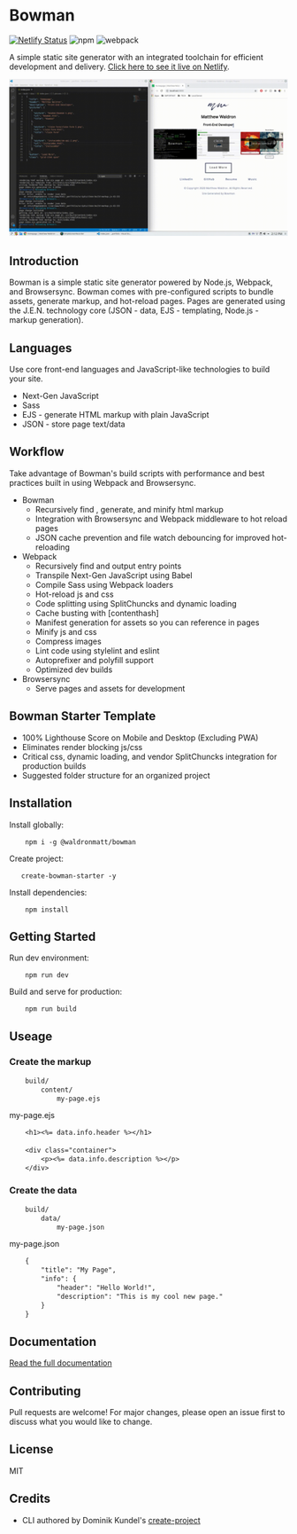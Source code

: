 # Bowman

[![Netlify Status](https://api.netlify.com/api/v1/badges/981f8252-c7bd-4215-8b05-60aee8402a2d/deploy-status)](https://app.netlify.com/sites/bowman/deploys) ![npm](https://img.shields.io/npm/v/@waldronmatt/bowman) ![webpack](https://img.shields.io/badge/webpack-4.43.0-green)

A simple static site generator with an integrated toolchain for efficient development and delivery. [Click here to see it live on Netlify](https://bowman.netlify.app).

![](bowman.gif)

## Introduction

Bowman is a simple static site generator powered by Node.js, Webpack, and Browsersync. Bowman comes with pre-configured scripts to bundle assets, generate markup, and hot-reload pages. Pages are generated using the J.E.N. technology core (JSON - data, EJS - templating, Node.js - markup generation).

## Languages
Use core front-end languages and JavaScript-like technologies to build your site.
- Next-Gen JavaScript
- Sass
- EJS - generate HTML markup with plain JavaScript
- JSON - store page text/data

## Workflow
Take advantage of Bowman's build scripts with performance and best practices built in using Webpack and Browsersync.
- Bowman
    - Recursively find , generate, and minify html markup
    - Integration with Browsersync and Webpack middleware to hot reload pages
    - JSON cache prevention and file watch debouncing for improved hot-reloading
- Webpack
    - Recursively find and output entry points
    - Transpile Next-Gen JavaScript using Babel
    - Compile Sass using Webpack loaders
    - Hot-reload js and css
    - Code splitting using SplitChuncks and dynamic loading
    - Cache busting with [contenthash]
    - Manifest generation for assets so you can reference in pages
    - Minify js and css
    - Compress images
    - Lint code using stylelint and eslint
    - Autoprefixer and polyfill support
    - Optimized dev builds
- Browsersync
    - Serve pages and assets for development

## Bowman Starter Template
- 100% Lighthouse Score on Mobile and Desktop (Excluding PWA)
- Eliminates render blocking js/css
- Critical css, dynamic loading, and vendor SplitChuncks integration for production builds
- Suggested folder structure for an organized project

## Installation

Install globally:

        npm i -g @waldronmatt/bowman

Create project:

       create-bowman-starter -y
        
Install dependencies:

        npm install

## Getting Started

Run dev environment:

        npm run dev

Build and serve for production:

        npm run build

## Useage

### Create the markup

        build/
            content/
                my-page.ejs

my-page.ejs

        <h1><%= data.info.header %></h1>

        <div class="container">
            <p><%= data.info.description %></p>
        </div>

### Create the data

        build/
            data/
                my-page.json

my-page.json

        {
            "title": "My Page",
            "info": {
                "header": "Hello World!",
                "description": "This is my cool new page."
            }
        }

## Documentation
[Read the full documentation](https://waldronmatt.github.io/bowman/)

## Contributing

Pull requests are welcome! For major changes, please open an issue first to discuss what you would like to change.

## License

MIT

## Credits

- CLI authored by Dominik Kundel's [create-project](https://github.com/dkundel/create-project)
